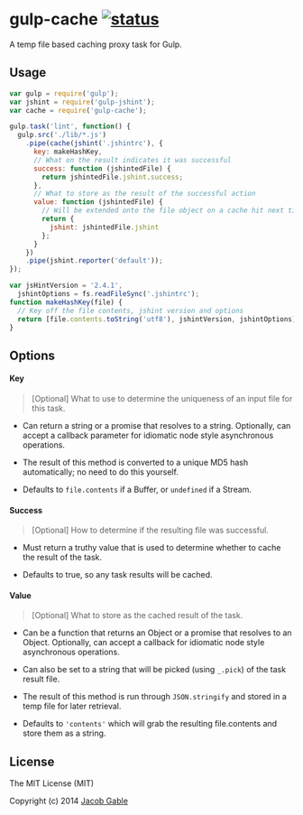 gulp-cache  [![status](https://travis-ci.org/jgable/gulp-cache.png?branch=master)](https://travis-ci.org/jgable/gulp-cache)
==========

A temp file based caching proxy task for Gulp.

## Usage

```javascript
var gulp = require('gulp');
var jshint = require('gulp-jshint');
var cache = require('gulp-cache');

gulp.task('lint', function() {
  gulp.src('./lib/*.js')
    .pipe(cache(jshint('.jshintrc'), {
      key: makeHashKey,
      // What on the result indicates it was successful
      success: function (jshintedFile) {
        return jshintedFile.jshint.success;
      },
      // What to store as the result of the successful action
      value: function (jshintedFile) {
        // Will be extended onto the file object on a cache hit next time task is ran
        return {
          jshint: jshintedFile.jshint
        };
      }
    })
    .pipe(jshint.reporter('default'));
});

var jsHintVersion = '2.4.1',
  jshintOptions = fs.readFileSync('.jshintrc');
function makeHashKey(file) {
  // Key off the file contents, jshint version and options
  return [file.contents.toString('utf8'), jshintVersion, jshintOptions].join('');
}
```

## Options

#### Key

> [Optional] What to use to determine the uniqueness of an input file for this task.

- Can return a string or a promise that resolves to a string.  Optionally, can accept a callback parameter for idiomatic node style asynchronous operations.  

- The result of this method is converted to a unique MD5 hash automatically; no need to do this yourself.

- Defaults to `file.contents` if a Buffer, or `undefined` if a Stream.

#### Success

> [Optional] How to determine if the resulting file was successful.

- Must return a truthy value that is used to determine whether to cache the result of the task.

- Defaults to true, so any task results will be cached.

#### Value

> [Optional] What to store as the cached result of the task.

- Can be a function that returns an Object or a promise that resolves to an Object.  Optionally, can accept a callback for idiomatic node style asynchronous operations.

- Can also be set to a string that will be picked (using `_.pick`) of the task result file.

- The result of this method is run through `JSON.stringify` and stored in a temp file for later retrieval.

- Defaults to `'contents'` which will grab the resulting file.contents and store them as a string.

## License

The MIT License (MIT)

Copyright (c) 2014 [Jacob Gable](http://jacobgable.com)